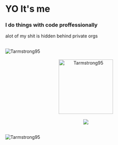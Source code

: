 <div>
  <h1>YO It's me</h1>
  <h3>I do things with code proffessionally</h3>
  <p>alot of my shit is hidden behind private orgs</p>
</div>

<br/>

<div> 
<!--   <a href="https://github.com/ryo-ma/github-profile-trophy"/> -->
  <img src="https://github-profile-trophy.vercel.app/?username=Tarmstrong95&theme=onedark&margin-w=15&margin-h=15&column=7" alt="Tarmstrong95" />
</div>

<br/>

<div align="center">
    <img align="center" height="170" align="left" src="https://github-readme-stats.vercel.app/api?username=Tarmstrong95&count_private=true&include_all_commits=true&theme=onedark" alt="Tarmstrong95" />
  </div>

<br/>

<div align="center">
  <img align="center" src="https://github-readme-stats.vercel.app/api/top-langs/?username=Tarmstrong95&layout=compact&theme=onedark&langs_count=3" />
</div>

<br/>

<p> 
  <img src="https://komarev.com/ghpvc/?username=Tarmstrong95&label=Profile%20views&color=0e75b6&style=flat" alt="Tarmstrong95" /> 
</p>
